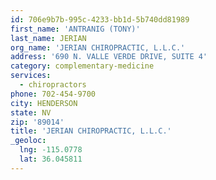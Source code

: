 ```yaml
---
id: 706e9b7b-995c-4233-bb1d-5b740dd81989
first_name: 'ANTRANIG (TONY)'
last_name: JERIAN
org_name: 'JERIAN CHIROPRACTIC, L.L.C.'
address: '690 N. VALLE VERDE DRIVE, SUITE 4'
category: complementary-medicine
services:
  - chiropractors
phone: 702-454-9700
city: HENDERSON
state: NV
zip: '89014'
title: 'JERIAN CHIROPRACTIC, L.L.C.'
_geoloc:
  lng: -115.0778
  lat: 36.045811
---
```

